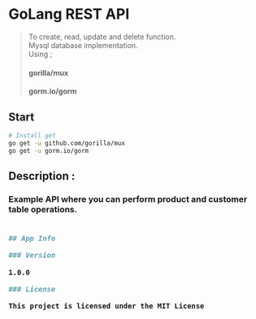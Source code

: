 # GoLang REST API

>  To create, read, update and delete function. </br>
>  Mysql database implementation.</br>
>  Using ; <h4>gorilla/mux<h4> <h4>gorm.io/gorm<h4>
## Start

``` sh
# Install get
go get -u github.com/gorilla/mux
go get -u gorm.io/gorm
```


## Description :

<h3>Example API where you can perform product and customer table operations.<h3>



```sh

## App Info

### Version

1.0.0

### License

This project is licensed under the MIT License
